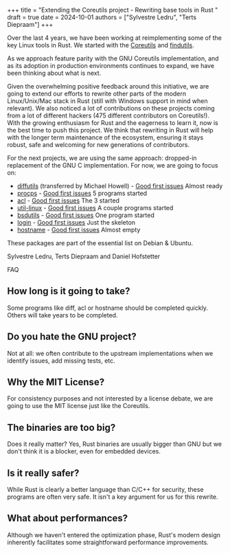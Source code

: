 +++
title = "Extending the Coreutils project - Rewriting base tools in Rust "
draft = true
date = 2024-10-01
authors = ["Sylvestre Ledru", "Terts Diepraam"]
+++

Over the last 4 years, we have been working at reimplementing some of the key Linux tools in Rust. We started with the [Coreutils](https://github.com/uutils/coreutils) and [findutils](https://github.com/uutils/findutils).

As we approach feature parity with the GNU Coreutils implementation, and as its adoption in production environments continues to expand, we have been thinking about what is next.

Given the overwhelming positive feedback around this initiative, we are going to extend our efforts to rewrite other parts of the modern Linux/Unix/Mac stack in Rust (still with Windows support in mind when relevant).
We also noticed a lot of contributions on these projects coming from a lot of different hackers (475 different contributors on Coreutils!).
With the growing enthusiasm for Rust and the eagerness to learn it, now is the best time to push this project. We think that rewriting in Rust will help with the longer term maintenance of the ecosystem, ensuring it stays robust, safe and welcoming for new generations of contributors.

For the next projects, we are using the same approach: dropped-in replacement of the GNU C implementation.
For now, we are going to focus on:
* [diffutils](https://github.com/uutils/diffutils) (transferred by Michael Howell) - [Good first issues](https://github.com/uutils/diffutils/labels/good%20first%20issue)
  Almost ready
* [procps](https://github.com/uutils/procps) - [Good first issues](https://github.com/uutils/procps/labels/good%20first%20issue)
  5 programs started
* [acl](https://github.com/uutils/acl) - [Good first issues](https://github.com/uutils/acl/labels/good%20first%20issue)
  The 3 started
* [util-linux](https://github.com/uutils/util-linux) - [Good first issues](https://github.com/uutils/util-linux/labels/good%20first%20issue)
  A couple programs started
* [bsdutils](https://github.com/uutils/bsdutils) - [Good first issues](https://github.com/uutils/bsdutils/labels/good%20first%20issue)
  One program started
* [login](https://github.com/uutils/login/) - [Good first issues](https://github.com/uutils/login/labels/good%20first%20issue)
  Just the skeleton
* [hostname](https://github.com/uutils/hostname/) - [Good first issues](https://github.com/uutils/hostname/labels/good%20first%20issue)
  Almost empty


These packages are part of the essential list on Debian & Ubuntu.


Sylvestre Ledru, Terts Diepraam and Daniel Hofstetter

FAQ
###

How long is it going to take?
-----------------------------

Some programs like diff, acl or hostname should be completed quickly.
Others will take years to be completed.

Do you hate the GNU project?
----------------------------

Not at all: we often contribute to the upstream implementations when we identify issues, add missing tests, etc.


Why the MIT License?
--------------------

For consistency purposes and not interested by a license debate, we are going to use the MIT license just like the Coreutils.


The binaries are too big?
-------------------------

Does it really matter? Yes, Rust binaries are usually bigger than GNU but we don't think it is a blocker, even for embedded devices.


Is it really safer?
-------------------

While Rust is clearly a better language than C/C++ for security, these programs are often very safe. It isn't a key argument for us for
this rewrite.

What about performances?
------------------------

Although we haven't entered the optimization phase, Rust's modern design inherently facilitates some straightforward performance improvements.
